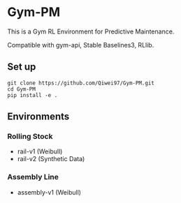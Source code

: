 # Gym-PM

This is a Gym RL Environment for Predictive Maintenance.

Compatible with gym-api, Stable Baselines3, RLlib.

## Set up

```
git clone https://github.com/Qiwei97/Gym-PM.git
cd Gym-PM
pip install -e .
```

## Environments

### Rolling Stock
  * rail-v1 (Weibull)
  * rail-v2 (Synthetic Data)

### Assembly Line
  * assembly-v1 (Weibull)
